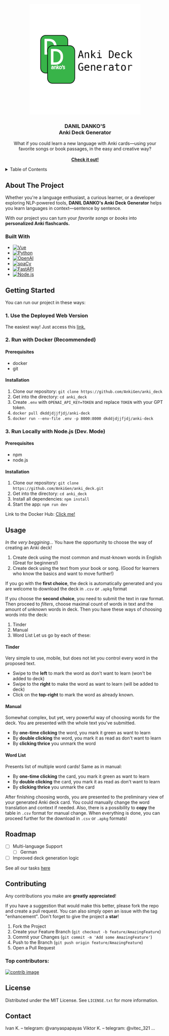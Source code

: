 
<!-- Improved compatibility of back to top link: See: https://github.com/othneildrew/Best-README-Template/pull/73 -->
<!--
*** Thanks for checking out the Best-README-Template. If you have a suggestion
*** that would make this better, please fork the repo and create a pull request
*** or simply open an issue with the tag "enhancement".
*** Don't forget to give the project a star!
*** Thanks again! Now go create something AMAZING! :D
-->



<!-- PROJECT SHIELDS -->
<!--
*** I'm using markdown "reference style" links for readability.
*** Reference links are enclosed in brackets [ ] instead of parentheses ( ).
*** See the bottom of this document for the declaration of the reference variables
*** for contributors-url, forks-url, etc. This is an optional, concise syntax you may use.
*** https://www.markdownguide.org/basic-syntax/#reference-style-links
-->
<!-- PROJECT LOGO -->
<br />
<div align="center">
    <img src="./images/danko.png" alt="Logo" width="350" height="350">
  <h3 align="center">DANIL DANKO'S<br> Anki Deck Generator</h3>

  <p align="center">
    What if you could learn a new language with Anki cards—using your favorite songs or book passages, in the easy and creative way?<br/><br>
    <a href="https://github.com/AnkiGen/anki_deck/deployments/github-pages"><strong>Check it out!</strong></a>
  </p>
</div>



<!-- TABLE OF CONTENTS -->
<details>
  <summary>Table of Contents</summary>
  <ol>
    <li>
      <a href="#about-the-project">About The Project</a>
      <ul>
        <li><a href="#built-with">Built With</a></li>
      </ul>
    </li>
    <li>
      <a href="#getting-started">Getting Started</a>
      <ul>
        <li><a href="#prerequisites">Prerequisites</a></li>
        <li><a href="#installation">Installation</a></li>
      </ul>
    </li>
    <li><a href="#usage">Usage</a></li>
    <li><a href="#roadmap">Roadmap</a></li>
    <li><a href="#contributing">Contributing</a></li>
    <li><a href="#license">License</a></li>
    <li><a href="#contact">Contact</a></li>
  </ol>
</details>



<!-- ABOUT THE PROJECT -->
## About The Project

Whether you're a language enthusiast, a curious learner, or a developer exploring NLP-powered tools,  **DANIL DANKO's Anki Deck Generator**  helps you learn languages in context—sentence by sentence. 

With our project you can turn your *favorite songs* or *books* into **personalized Anki flashcards.** 


### Built With
* [![Vue][Vue.js]][Vue-url]  
* [![Python][Python.com]][Python-url] 
* [![OpenAI][OpenAI.com]][OpenAI-url]  
* [![spaCy][spaCy.com]][spaCy-url]  
* [![FastAPI][FastAPI.com]][FastAPI-url]  
* [![Node.js][Node.js.com]][Node.js-url]

<!-- GETTING STARTED -->
## Getting Started

You can run our project in these ways:
### 1. Use the Deployed Web Version
The easiest way!
Just access this [link.](https://github.com/AnkiGen/anki_deck/deployments/github-pages)

### 2. Run with Docker (Recommended)
#### Prerequisites
* docker
* git

#### Installation

1. Clone our repository: ```git clone https://github.com/AnkiGen/anki_deck```
2. Get into the directory: ```cd anki_deck```
3.  Create ``.env`` with ``OPENAI_API_KEY=TOKEN`` and replace ``TOKEN`` with your GPT token.
4. ```docker pull dkddjdjjfjdj/anki-deck```
5. ```docker run --env-file .env -p 8000:8000 dkddjdjjfjdj/anki-deck```

### 3. Run Locally with Node.js (Dev. Mode)
#### Prerequisites
* npm
* node.js
#### Installation
1. Clone our repository: ```git clone https://github.com/AnkiGen/anki_deck.git```
2. Get into the directory: ```cd anki_deck```
3. Install all dependencies: ```npm install```
4. Start the app: ```npm run dev```

Link to the Docker Hub: [Click me!](https://hub.docker.com/repository/docker/dkddjdjjfjdj/anki-deck/general)



<!-- USAGE EXAMPLES -->
## Usage

*In the very beggining...*
You have the opportunity to choose the way of creating an Anki deck!
1) Create deck using the most common and must-known words in English (Great for beginners!)
2) Create deck using the text from your book or song.
(Good for learners who know the basics and want to move further!)

If you go with the **first choice**, the deck is automatically generated and you are welcome to download the deck in ```.csv``` or ```.apkg``` format

If you choose the **second choice**, you need to submit the text in raw format.
Then proceed to *filters*, choose maximal count of words in text and the amount of unknown words in deck.
Then you have these ways of choosing words into the deck:
1) Tinder
2) Manual
3) Word List
Let us go by each of these:
#### Tinder
Very simple to use, mobile, but does not let you control every word in the proposed text. 
- Swipe to the **left** to mark the word as don't want to learn (won't be added to deck)
- Swipe to the **right** to make the word as want to learn (will be added to deck)
- Click on the **top-right** to mark the word as already known.
#### Manual 
Somewhat complex, but yet, very powerful way of choosing words for the deck.
You are presented with the whole text you've submitted.
- By **one-time clicking** the word, you mark it green as want to learn
- By **double clicking** the word, you mark it as read as don't want to learn
- By **clicking thrice** you unmark the word
#### Word List
Presents list of multiple word cards!
Same as in manual:
- By **one-time clicking** the card, you mark it green as want to learn
- By **double clicking** the card, you mark it as read as don't want to learn
- By **clicking thrice** you unmark the card

After finishing choosing words, you are presented to the preliminary view of your generated Anki deck card. You could manually change the word translation and context if needed. 
Also, there is a possibility to **copy** the table in ```.csv``` format for manual change.
When everything is done, you can proceed further for the download in ```.csv``` or ```.apkg``` formats!
<!-- ROADMAP -->
## Roadmap

- [ ] Multi-language Support
    - [ ] German
 - [ ] Improved deck generation logic
 
 See all our tasks [here](https://github.com/orgs/AnkiGen/projects/3)


<!-- CONTRIBUTING -->
## Contributing

Any contributions you make are **greatly appreciated**!

If you have a suggestion that would make this better, please fork the repo and create a pull request. You can also simply open an issue with the tag "enhancement".
Don't forget to give the project a **star**! 

1. Fork the Project
2. Create your Feature Branch (`git checkout -b feature/AmazingFeature`)
3. Commit your Changes (`git commit -m 'Add some AmazingFeature'`)
4. Push to the Branch (`git push origin feature/AmazingFeature`)
5. Open a Pull Request

### Top contributors:

<a href="https://github.com/AnkiGen/anki_deck/graphs/contributors">
  <img "./images/sc1.png" alt="contrib image"/>
</a>




<!-- LICENSE -->
## License

Distributed under the MIT License. See `LICENSE.txt` for more information.




<!-- CONTACT -->
## Contact

Ivan K. – telegram: @vanyaspapayas
Viktor K. – telegram: @vitec_321
...







<!-- MARKDOWN LINKS & IMAGES -->
<!-- https://www.markdownguide.org/basic-syntax/#reference-style-links -->
[contributors-shield]: ./images/sc1.png
[contributors-url]: https://github.com/AnkiGen/anki_deck/graphs/contributors
[forks-shield]: https://img.shields.io/github/forks/othneildrew/Best-README-Template.svg?style=for-the-badge
[forks-url]: https://github.com/othneildrew/Best-README-Template/network/members
[stars-shield]: https://img.shields.io/github/stars/othneildrew/Best-README-Template.svg?style=for-the-badge
[stars-url]: https://github.com/othneildrew/Best-README-Template/stargazers
[issues-shield]: https://img.shields.io/github/issues/othneildrew/Best-README-Template.svg?style=for-the-badge
[issues-url]: https://github.com/othneildrew/Best-README-Template/issues
[license-shield]: https://img.shields.io/github/license/othneildrew/Best-README-Template.svg?style=for-the-badge
[license-url]: https://github.com/othneildrew/Best-README-Template/blob/master/LICENSE.txt
[product-screenshot]: images/screenshot.png
[Vue.js]: https://img.shields.io/badge/Vue.js-35495E?style=for-the-badge&logo=vuedotjs&logoColor=4FC08D
[Vue-url]: https://vuejs.org/
[Python.com]: https://img.shields.io/badge/Python-3670A0?style=for-the-badge&logo=python&logoColor=ffdd54
[Python-url]: https://www.python.org/

[OpenAI.com]: https://img.shields.io/badge/OpenAI-412991?style=for-the-badge&logo=openai&logoColor=white
[OpenAI-url]: https://openai.com/

[spaCy.com]: https://img.shields.io/badge/spaCy-09A3D5?style=for-the-badge&logo=spacy&logoColor=white
[spaCy-url]: https://spacy.io/

[FastAPI.com]: https://img.shields.io/badge/FastAPI-005571?style=for-the-badge&logo=fastapi&logoColor=white
[FastAPI-url]: https://fastapi.tiangolo.com/

[Node.js.com]: https://img.shields.io/badge/Node.js-339933?style=for-the-badge&logo=nodedotjs&logoColor=white
[Node.js-url]: https://nodejs.org/
